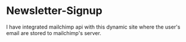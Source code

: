 # Newsletter-Signup
I have integrated mailchimp api with this dynamic site where the user's email are stored to mailchimp's server.
